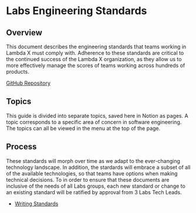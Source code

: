 # Labs Engineering Standards

## Overview

This document describes the engineering standards that teams working in Lambda X
must comply with. Adherence to these standards are critical to the continued
success of the Lambda X organization, as they allow us to more effectively manage
the scores of teams working across hundreds of products.

[GitHub Repository](https://github.com/Lambda-School-Labs/labs-engineering-standards)

## Topics

This guide is divided into separate topics, saved here in Notion as pages.
A topic corresponds to a specific area of concern in software engineering. The
topics can all be viewed in the menu at the top of the page.

## Process

These standards will morph over time as we adapt to the ever-changing technology
landscape. In addition, the stardards will embrace a subset of all of the
available technologies, so that teams have options when making technical
decisions. To in order to ensure that these documents are inclusive of the needs
of all Labs groups, each new standard or change to an existing standard will be
ratified by approval from 3 Labs Tech Leads.

- [Writing Standards](topics/writing-standards.md)
